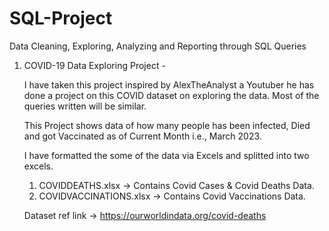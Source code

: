 # SQL-Project
Data Cleaning, Exploring, Analyzing and Reporting through SQL Queries

1. COVID-19 Data Exploring Project -

   I have taken this project inspired by AlexTheAnalyst a Youtuber he has done a project on this COVID dataset on exploring the data. Most of the queries written will be similar. 
   
   This Project shows data of how many people has been infected, Died and got Vaccinated as of Current Month i.e., March 2023. 
   
   I have formatted the some of the data via Excels and splitted into two excels. 
   1. COVIDDEATHS.xlsx -> Contains Covid Cases & Covid Deaths Data.
   2. COVIDVACCINATIONS.xlsx -> Contains Covid Vaccinations Data.
   
   Dataset ref link -> https://ourworldindata.org/covid-deaths 
